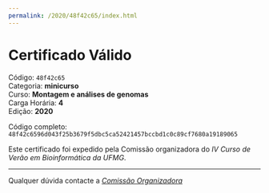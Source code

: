 ```yaml
---
permalink: /2020/48f42c65/index.html
---
```


# Certificado Válido

Código: `48f42c65`<br>
Categoria: **minicurso**<br>
Curso: **Montagem e análises de genomas**<br>
Carga Horária: **4**<br>
Edição: **2020**<br>


Código completo: `48f42c6596d043f25b3679f5dbc5ca52421457bccbd1c0c89cf7680a19189065`


Este certificado foi expedido pela Comissão organizadora do *IV Curso de Verão em Bioinformática da UFMG*.

----

Qualquer dúvida contacte a [_Comissão Organizadora_](<mailto:cursobioinfoufmg@gmail.com$subject=[Certificados]>)

